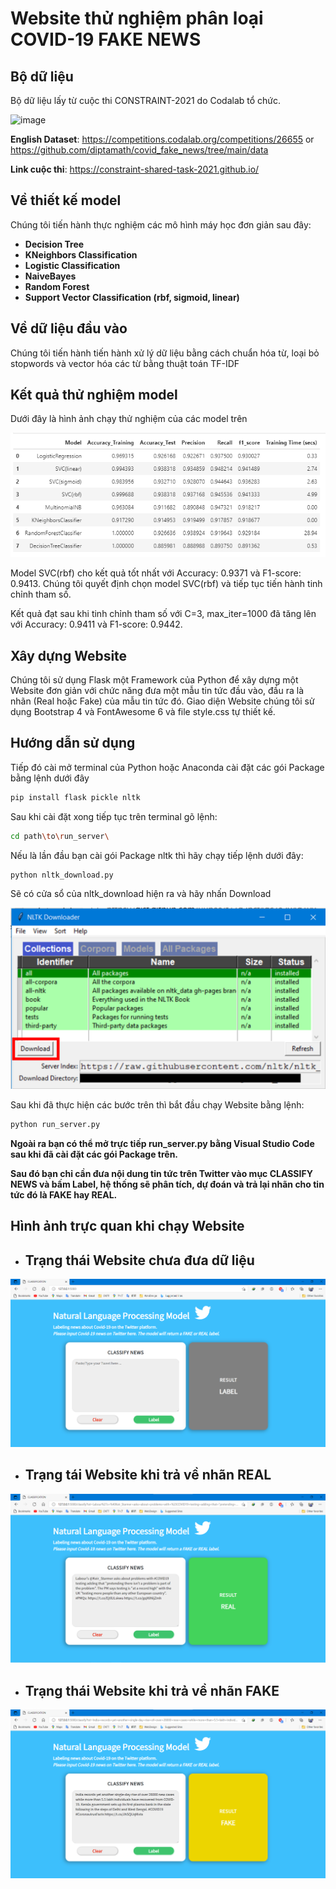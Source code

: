 # **Website thử nghiệm phân loại COVID-19 FAKE NEWS**
## **Bộ dữ liệu**
Bộ dữ liệu lấy từ cuộc thi CONSTRAINT-2021 do Codalab tổ chức.

![image](https://user-images.githubusercontent.com/29734492/109349580-338c5c00-789c-11eb-8400-a836364974af.png)

**English Dataset**: https://competitions.codalab.org/competitions/26655 or https://github.com/diptamath/covid_fake_news/tree/main/data

**Link cuộc thi**: https://constraint-shared-task-2021.github.io/

## **Về thiết kế model**

Chúng tôi tiến hành thực nghiệm các mô hình máy học đơn giản sau đây:
- **Decision Tree**
- **KNeighbors Classification**
- **Logistic Classification**
- **NaiveBayes**
- **Random Forest**
- **Support Vector Classification (rbf, sigmoid, linear)**

## **Về dữ liệu đầu vào**
Chúng tôi tiến hành tiến hành xử lý dữ liệu bằng cách chuẩn hóa từ, loại bỏ stopwords và vector hóa các từ bằng thuật toán TF-IDF

## **Kết quả thử nghiệm model**
Dưới đây là hình ảnh chạy thử nghiệm của các model trên

![image](imgs/model.png)

Model SVC(rbf) cho kết quả tốt nhất với Accuracy: 0.9371 và F1-score: 0.9413.
Chúng tôi quyết định chọn model SVC(rbf) và tiếp tục tiến hành tinh chỉnh tham số. 

Kết quả đạt sau khi tinh chỉnh tham số với C=3, max_iter=1000 đã tăng lên  với Accuracy: 0.9411 và F1-score: 0.9442.

## **Xây dựng Website**
Chúng tôi sử dụng Flask một Framework của Python để xây dựng một Website đơn giản với chức năng đưa một mẫu tin tức đầu vào, đầu ra là nhãn (Real hoặc Fake) của mẫu tin tức đó.
Giao diện Website chúng tôi sử dụng Bootstrap 4 và FontAwesome 6 và file style.css tự thiết kế.

## **Hướng dẫn sử dụng**

Tiếp đó cài mở terminal của Python hoặc Anaconda cài đặt các gói Package bằng lệnh dưới đây

```bash
pip install flask pickle nltk
```

Sau khi cài đặt xong tiếp tục trên terminal gõ lệnh:

```bash
cd path\to\run_server\
```

Nếu là lần đầu bạn cài gói Package nltk thì hãy chạy tiếp lệnh dưới đây:

```bash
python nltk_download.py
```

Sẽ có cửa sổ của nltk_download hiện ra và hãy nhấn Download

![image](imgs/nltk.png)

Sau khi đã thực hiện các bước trên thì bắt đầu chạy Website bằng lệnh:

```bash
python run_server.py
```

**Ngoài ra bạn có thể mở trực tiếp run_server.py bằng Visual Studio Code sau khi đã cài đặt các gói Package trên.**


**Sau đó bạn chỉ cần đưa nội dung tin tức trên Twitter vào mục CLASSIFY NEWS và bấm Label, hệ thống sẽ phân tích, dự đoán và trả lại nhãn cho tin tức đó là FAKE hay REAL.**


## **Hình ảnh trực quan khi chạy Website**

- ## **Trạng thái Website chưa đưa dữ liệu**

![image](imgs/Web.png)


- ## **Trạng tái Website khi trả về nhãn REAL**

![image](imgs/Web_result_REAL.png)

- ## **Trạng thái Website khi trả về nhãn FAKE**

![image](imgs/Web_result_FAKE.png)